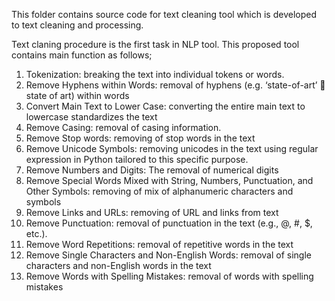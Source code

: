 This folder contains source code for text cleaning tool which is developed to text cleaning and processing. 

Text claning procedure is the first task in NLP tool. This proposed tool contains main function as follows;

1.	Tokenization: breaking the text into individual tokens or words. 
2.	Remove Hyphens within Words: removal of hyphens (e.g. ‘state-of-art’  state of art) within words 
3.	Convert Main Text to Lower Case: converting the entire main text to lowercase standardizes the text
4.	Remove Casing: removal of casing information. 
5.	Remove Stop words: removing of stop words in the text  
6.	Remove Unicode Symbols:  removing unicodes in the text  using regular expression in Python tailored to this specific purpose.
7.	Remove Numbers and Digits: The removal of numerical digits 
8.	Remove Special Words Mixed with String, Numbers, Punctuation, and Other Symbols: removing of mix of alphanumeric characters and symbols 
9.	Remove Links and URLs: removing of URL and links from text
10.	Remove Punctuation: removal of punctuation in the text (e.g., @, #, $, etc.).
11.	Remove Word Repetitions: removal of repetitive words in the text 
12.	Remove Single Characters and Non-English Words: removal of single characters and non-English words in the text 
13.	Remove Words with Spelling Mistakes: removal of words with spelling mistakes 
